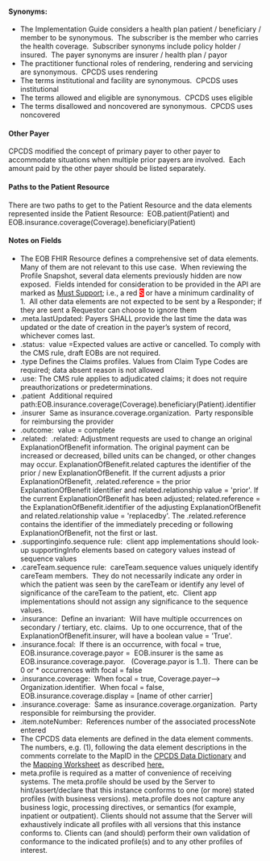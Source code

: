 <h4>Synonyms:</h4>
<ul>
<li>The Implementation Guide considers a health plan patient / beneficiary / member to be synonymous.&nbsp; The subscriber is the member who carries the health coverage.&nbsp; Subscriber synonyms include policy holder / insured.&nbsp; The payer synonyms are insurer / health plan / payor</li>
<li>The practitioner functional roles of rendering, rendering and servicing are synonymous.&nbsp; CPCDS uses rendering</li>
<li>The terms institutional and facility are synonymous.&nbsp; CPCDS uses institutional</li>
<li>The terms allowed and eligible are synonymous.&nbsp; CPCDS uses eligible</li>
<li>The terms disallowed and noncovered are synonymous.&nbsp; CPCDS uses noncovered</li>
</ul>
<h4>Other Payer</h4>
<p>CPCDS modified the concept of primary payer to other payer to accommodate situations when multiple prior payers are involved.&nbsp; Each amount paid by the other payer should be listed separately.</p>
<h4>Paths to the Patient Resource</h4>
<p>There are two paths to get to the Patient Resource and the data elements represented inside the Patient Resource:&nbsp;&nbsp;EOB.patient(Patient) and EOB.insurance.coverage(Coverage).beneficiary(Patient)</p>
<h4>Notes on Fields</h4>
<ul>
<li>The EOB FHIR Resource defines a comprehensive set of data elements.&nbsp; Many of them are not relevant to this use case.&nbsp; When reviewing the Profile Snapshot, several data elements previously hidden are now exposed.&nbsp; Fields intended for consideration to be provided in the API are marked as <a href="General_Guidance.html#must-support">Must Support</a>; i.e., a red <span style="color: #ffffff; background-color: #ff0000;">S</span> or have a minimum cardinality of 1.&nbsp; All other data elements are not expected to be sent by a Responder; if they are sent a Requestor can choose to ignore them</li>
<li>.meta.lastUpdated:&nbsp;Payers SHALL provide the last time the data was updated or the date of creation in the payer&rsquo;s system of record, whichever comes last.</li>
<li>.status:&nbsp; value =Expected values are active or cancelled. To comply with the CMS rule, draft EOBs are not required.&nbsp;</li>
<li>.type&nbsp;Defines the Claims profiles. Values from Claim Type Codes are required; data absent reason is not allowed</li>
<li>.use:&nbsp;The CMS rule applies to adjudicated claims; it does not require preauthorizations or predeterminations.</li>
<li>.patient&nbsp; Additional required path:EOB.insurance.coverage(Coverage).beneficiary(Patient).identifier</li>
<li>.insurer&nbsp; Same as insurance.coverage.organization.&nbsp; Party responsible for reimbursing the provider</li>
<li>.outcome:&nbsp; value = complete</li>
<li>.related:&nbsp; .related:  Adjustment requests are used to change an original ExplanationOfBenefit information. The original payment can be increased or decreased, billed units can be changed, or other changes may occur. ExplanationOfBenefit.related captures the identifier of the prior / new ExplanationOfBenefit. 
If the current adjusts a prior ExplanationOfBenefit, .related.reference = the prior ExplanationOfBenefit identifier and related.relationship value = 'prior'. 
If the current ExplanationOfBenefit has been adjusted; related.reference = the ExplanationOfBenefit.identifier of the adjusting ExplanationOfBenefit and related.relationship value = 'replacedby'.   
The .related.reference contains the identifier of the immediately preceding or following ExplanationOfBenefit, not the first or last.</li>
<li>.supportinginfo.sequence rule:&nbsp; client app implementations should look-up supportingInfo elements based on category values instead of sequence values</li>
<li>.careTeam.sequence rule:&nbsp; careTeam.sequence values uniquely identify careTeam members.&nbsp; They do not necessarily indicate any order in which the patient was seen by the careTeam or identify any level of significance of the careTeam to the patient, etc.&nbsp; Client app implementations should not assign any significance to the sequence values.&nbsp;&nbsp;&nbsp;</li>
<li>.insurance:&nbsp;&nbsp;Define an invariant:&nbsp; Will have multiple occurrences on secondary / tertiary, etc. claims.&nbsp; Up to one occurrence, that of the ExplanationOfBenefit.insurer, will have a boolean value = 'True'.&nbsp;</li>
<li>.insurance.focal:&nbsp; If there is an occurrence, with focal = true, EOB.insurance.coverage.payor =&nbsp; EOB.insurer is the same as EOB.insurance.coverage.payor.&nbsp;&nbsp; (Coverage.payor is 1..1).&nbsp; There can be&nbsp; 0 or * occurrences with focal = false</li>
<li>.insurance.coverage:&nbsp; When focal = true, Coverage.payer--&gt; Organization.identifier.&nbsp; When focal = false, EOB.insurance.coverage.display = [name of other carrier]&nbsp;&nbsp;</li>
<li>.insurance.coverage:&nbsp; Same as insurance.coverage.organization.&nbsp; Party responsible for reimbursing the provider.</li>
<li>.item.noteNumber:&nbsp; References number of the associated processNote entered</li>
<li>The CPCDS data elements are defined in the data element comments.&nbsp; The numbers, e.g. (1), following the data element descriptions in the comments correlate to the MapID in the&nbsp;<a href="CPCDSDataDictionary.docx" >CPCDS Data Dictionary</a>&nbsp;and the&nbsp;<a href="CPCDStoFHIRProfilesMapping.xlsx">Mapping Worksheet</a>&nbsp;as described&nbsp;<a href="Common_Payer_Consumer_Data_Set.html">here.</a></li>
<li>meta.profile is required as a matter of convenience of receiving systems. The meta.profile should be used by the Server to hint/assert/declare that this instance conforms to one (or more) stated profiles (with business versions). meta.profile does not capture any business logic, processing directives, or semantics (for example, inpatient or outpatient). Clients should not assume that the Server will exhaustively indicate all profiles with all versions that this instance conforms to. Clients can (and should) perform their own validation of conformance to the indicated profile(s) and to any other profiles of interest.</li>
</ul>